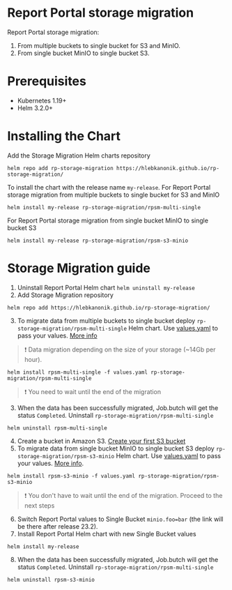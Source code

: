 # Report Portal storage migration
Report Portal storage migration:
1. From multiple buckets to single bucket for S3 and MinIO.
2. From single bucket MinIO to single bucket S3.

# Prerequisites
* Kubernetes 1.19+
* Helm 3.2.0+

# Installing the Chart

Add the Storage Migration Helm charts repository

```
helm repo add rp-storage-migration https://hlebkanonik.github.io/rp-storage-migration/
```

To install the chart with the release name `my-release`. For Report Portal storage migration from multiple buckets to single bucket for S3 and MinIO

```
helm install my-release rp-storage-migration/rpsm-multi-single
```

For Report Portal storage migration from single bucket MinIO to single bucket S3

```
helm install my-release rp-storage-migration/rpsm-s3-minio
```

# Storage Migration guide

1. Uninstall Report Portal Helm chart `helm uninstall my-release`
2. Add Storage Migration repository
```
helm repo add https://hlebkanonik.github.io/rp-storage-migration/
```
3. To migrate data from multiple buckets to single bucket deploy `rp-storage-migration/rpsm-multi-single` Helm chart. Use [values.yaml](https://github.com/hlebkanonik/rp-storage-migration/blob/main/rpsm-multi-single/values.yaml) to pass your values. [More info](https://github.com/hlebkanonik/rp-storage-migration/blob/main/rpsm-multi-single/README.md)
> ❗️ Data migration depending on the size of your storage (~14Gb per hour).
```
helm install rpsm-multi-single -f values.yaml rp-storage-migration/rpsm-multi-single
```
> ❗️ You need to wait until the end of the migration
3. When the data has been successfully migrated, Job.butch will get the status `Completed`. Uninstall `rp-storage-migration/rpsm-multi-single`
```
helm uninstall rpsm-multi-single
```
4. Create a bucket in Amazon S3. [Create your first S3 bucket](https://docs.aws.amazon.com/AmazonS3/latest/userguide/creating-bucket.html)
5. To migrate data from single bucket MinIO to single bucket S3 deploy `rp-storage-migration/rpsm-s3-minio` Helm chart. Use [values.yaml](https://github.com/hlebkanonik/rpsm-s3-minio/blob/main/rpsm-multi-single/values.yaml) to pass your values. [More info](https://github.com/hlebkanonik/rpsm-s3-minio/blob/main/rpsm-multi-single/README.md).
```
helm install rpsm-s3-minio -f values.yaml rp-storage-migration/rpsm-s3-minio
```
> ❗️ You don't have to wait until the end of the migration. Proceed to the next steps
6. Switch Report Portal values to Single Bucket `minio.foo=bar` (the link will be there after release 23.2).
7. Install Report Portal Helm chart with new Single Bucket values 
```
helm install my-release
```
8. When the data has been successfully migrated, Job.butch will get the status `Completed`. Uninstall `rp-storage-migration/rpsm-multi-single`
```
helm uninstall rpsm-s3-minio
```